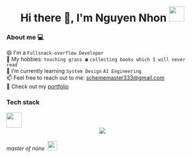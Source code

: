 <h1 align="center">
  Hi there 👋, I'm Nguyen Nhon <img src="https://cultofthepartyparrot.com/parrots/hd/githubparrot.gif" width="40" height="40"/>
</h1>

### About me  💻


😄 I'm a `Fullsnack-overflow Developer` \
👯 My hobbies: `touching grass 🍀` `collecting books which I will never read` \
🔭 I’m currently learning `System Design` `AI Engineering` \
📫 Feel free to reach out to me: schememaster333@gmail.com \
📝 Check out my [portfolio](https://nand2ton618.fun)




### Tech stack


<img src="https://user-images.githubusercontent.com/74038190/212284087-bbe7e430-757e-4901-90bf-4cd2ce3e1852.gif" width="40">

<div align="center">
  <a href="https://skillicons.dev">
    <img src="https://skillicons.dev/icons?i=html,css,tailwind,threejs,javascript,typescript,react,next,vue,nuxtjs,vite,vitest,wasm,nodejs,express,nestjs,python,fastapi,java,spring,go,dart,flutter,mongodb,dynamodb,postgresql,mysql,redis,rabbitmq,kafka,git,githubactions,jenkins,aws,terraform,docker,kubernetes,grafana,elasticsearch,opencv,tensorflow,linux,bash,arch,nix,neovim,obsidian" />
  </a>
</div>


<h6 align="left">master of none &nbsp;<img src="https://cultofthepartyparrot.com/parrots/hd/hypnoparrotlight.gif" width="25" height="25" />
</h6>

